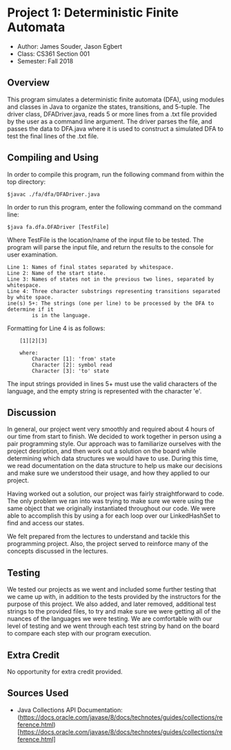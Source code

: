 # Project 1: Deterministic Finite Automata

* Author: James Souder, Jason Egbert
* Class: CS361 Section 001
* Semester: Fall 2018

## Overview

This program simulates a deterministic finite automata (DFA), using modules and 
classes in Java to organize the states, transitions, and 5-tuple. The driver class,
DFADriver.java, reads 5 or more lines from a .txt file provided by the user as a 
command line argument. The driver parses the file, and passes the data to DFA.java
where it is used to construct a simulated DFA to test the final lines of the .txt
file.

## Compiling and Using

In order to compile this program, run the following command from within the top
directory:

```
$javac ./fa/dfa/DFADriver.java
```
In order to run this program, enter the following command on the command line:

```
$java fa.dfa.DFADriver [TestFile]
```
Where TestFile is the location/name of the input file to be tested. The program
will parse the input file, and return the results to the console for user
examination.

```
Line 1: Names of final states separated by whitespace.
Line 2: Name of the start state.
Line 3: Names of states not in the previous two lines, separated by whitespace.
Line 4: Three character substrings representing transitions separated by white space.
ine(s) 5+: The strings (one per line) to be processed by the DFA to determine if it 
	    is in the language.
```
Formatting for Line 4 is as follows: 
```
	[1][2][3] 
	
	where:
	    Character [1]: 'from' state
	    Character [2]: symbol read
	    Character [3]: 'to' state
```

The input strings provided in lines 5+ must use the valid characters of the language,
and the empty string is represented with the character 'e'.

## Discussion

In general, our project went very smoothly and required about 4 hours of our time
from start to finish. We decided to work together in person using a pair programming 
style. Our approach was to familiarize ourselves with the project desription, and then 
work out a solution on the board while determining which data structures we would have 
to use. During this time, we read documentation on the data structure to help us make 
our decisions and make sure we understood their usage, and how they applied to our 
project.

Having worked out a solution, our project was fairly straightforward to code. The only
problem we ran into was trying to make sure we were using the same object that
we originally instantiated throughout our code. We were able to accomplish this
by using a for each loop over our LinkedHashSet to find and access our states.

We felt prepared from the lectures to understand and tackle this programming project. 
Also, the project served to reinforce many of the concepts discussed in the lectures.

## Testing

We tested our projects as we went and included some further testing that we came up with,
in addition to the tests provided by the instructors for the purpose of this project. We
also added, and later removed, additional test strings to the provided files, to try and 
make sure we were getting all of the nuances of the languages we were testing. We are 
comfortable with our level of testing and we went through each test string by hand on the 
board to compare each step with our program execution.

## Extra Credit

No opportunity for extra credit provided.

## Sources Used

- Java Collections API Documentation: (https://docs.oracle.com/javase/8/docs/technotes/guides/collections/reference.html)[https://docs.oracle.com/javase/8/docs/technotes/guides/collections/reference.html]
